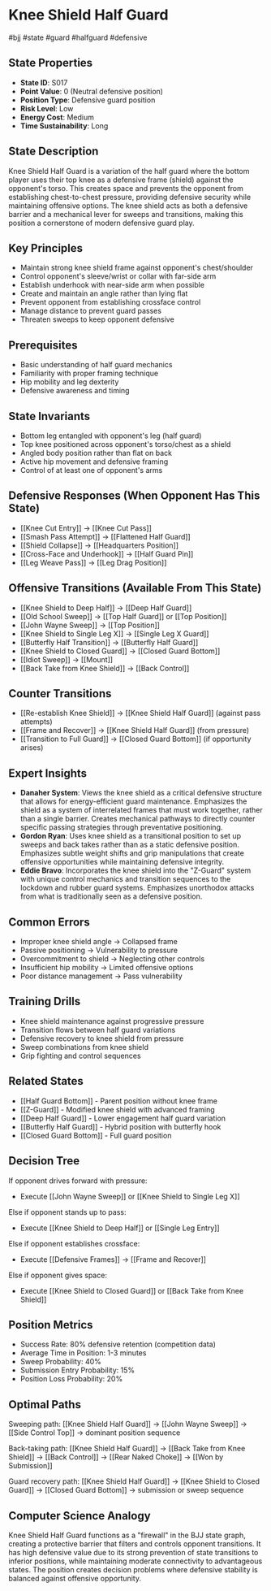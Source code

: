 # Knee Shield Half Guard
#bjj #state #guard #halfguard #defensive

## State Properties
- **State ID**: S017
- **Point Value**: 0 (Neutral defensive position)
- **Position Type**: Defensive guard position
- **Risk Level**: Low
- **Energy Cost**: Medium
- **Time Sustainability**: Long

## State Description
Knee Shield Half Guard is a variation of the half guard where the bottom player uses their top knee as a defensive frame (shield) against the opponent's torso. This creates space and prevents the opponent from establishing chest-to-chest pressure, providing defensive security while maintaining offensive options. The knee shield acts as both a defensive barrier and a mechanical lever for sweeps and transitions, making this position a cornerstone of modern defensive guard play.

## Key Principles
- Maintain strong knee shield frame against opponent's chest/shoulder
- Control opponent's sleeve/wrist or collar with far-side arm
- Establish underhook with near-side arm when possible
- Create and maintain an angle rather than lying flat
- Prevent opponent from establishing crossface control
- Manage distance to prevent guard passes
- Threaten sweeps to keep opponent defensive

## Prerequisites
- Basic understanding of half guard mechanics
- Familiarity with proper framing technique
- Hip mobility and leg dexterity
- Defensive awareness and timing

## State Invariants
- Bottom leg entangled with opponent's leg (half guard)
- Top knee positioned across opponent's torso/chest as a shield
- Angled body position rather than flat on back
- Active hip movement and defensive framing
- Control of at least one of opponent's arms

## Defensive Responses (When Opponent Has This State)
- [[Knee Cut Entry]] → [[Knee Cut Pass]]
- [[Smash Pass Attempt]] → [[Flattened Half Guard]]
- [[Shield Collapse]] → [[Headquarters Position]]
- [[Cross-Face and Underhook]] → [[Half Guard Pin]]
- [[Leg Weave Pass]] → [[Leg Drag Position]]

## Offensive Transitions (Available From This State)
- [[Knee Shield to Deep Half]] → [[Deep Half Guard]]
- [[Old School Sweep]] → [[Top Half Guard]] or [[Top Position]]
- [[John Wayne Sweep]] → [[Top Position]]
- [[Knee Shield to Single Leg X]] → [[Single Leg X Guard]]
- [[Butterfly Half Transition]] → [[Butterfly Half Guard]]
- [[Knee Shield to Closed Guard]] → [[Closed Guard Bottom]]
- [[Idiot Sweep]] → [[Mount]]
- [[Back Take from Knee Shield]] → [[Back Control]]

## Counter Transitions
- [[Re-establish Knee Shield]] → [[Knee Shield Half Guard]] (against pass attempts)
- [[Frame and Recover]] → [[Knee Shield Half Guard]] (from pressure)
- [[Transition to Full Guard]] → [[Closed Guard Bottom]] (if opportunity arises)

## Expert Insights
- **Danaher System**: Views the knee shield as a critical defensive structure that allows for energy-efficient guard maintenance. Emphasizes the shield as a system of interrelated frames that must work together, rather than a single barrier. Creates mechanical pathways to directly counter specific passing strategies through preventative positioning.
- **Gordon Ryan**: Uses knee shield as a transitional position to set up sweeps and back takes rather than as a static defensive position. Emphasizes subtle weight shifts and grip manipulations that create offensive opportunities while maintaining defensive integrity.
- **Eddie Bravo**: Incorporates the knee shield into the "Z-Guard" system with unique control mechanics and transition sequences to the lockdown and rubber guard systems. Emphasizes unorthodox attacks from what is traditionally seen as a defensive position.

## Common Errors
- Improper knee shield angle → Collapsed frame
- Passive positioning → Vulnerability to pressure
- Overcommitment to shield → Neglecting other controls
- Insufficient hip mobility → Limited offensive options
- Poor distance management → Pass vulnerability

## Training Drills
- Knee shield maintenance against progressive pressure
- Transition flows between half guard variations
- Defensive recovery to knee shield from pressure
- Sweep combinations from knee shield
- Grip fighting and control sequences

## Related States
- [[Half Guard Bottom]] - Parent position without knee frame
- [[Z-Guard]] - Modified knee shield with advanced framing
- [[Deep Half Guard]] - Lower engagement half guard variation
- [[Butterfly Half Guard]] - Hybrid position with butterfly hook
- [[Closed Guard Bottom]] - Full guard position

## Decision Tree
If opponent drives forward with pressure:
- Execute [[John Wayne Sweep]] or [[Knee Shield to Single Leg X]]

Else if opponent stands up to pass:
- Execute [[Knee Shield to Deep Half]] or [[Single Leg Entry]]

Else if opponent establishes crossface:
- Execute [[Defensive Frames]] → [[Frame and Recover]]

Else if opponent gives space:
- Execute [[Knee Shield to Closed Guard]] or [[Back Take from Knee Shield]]

## Position Metrics
- Success Rate: 80% defensive retention (competition data)
- Average Time in Position: 1-3 minutes
- Sweep Probability: 40%
- Submission Entry Probability: 15%
- Position Loss Probability: 20%

## Optimal Paths
Sweeping path:
[[Knee Shield Half Guard]] → [[John Wayne Sweep]] → [[Side Control Top]] → dominant position sequence

Back-taking path:
[[Knee Shield Half Guard]] → [[Back Take from Knee Shield]] → [[Back Control]] → [[Rear Naked Choke]] → [[Won by Submission]]

Guard recovery path:
[[Knee Shield Half Guard]] → [[Knee Shield to Closed Guard]] → [[Closed Guard Bottom]] → submission or sweep sequence

## Computer Science Analogy
Knee Shield Half Guard functions as a "firewall" in the BJJ state graph, creating a protective barrier that filters and controls opponent transitions. It has high defensive value due to its strong prevention of state transitions to inferior positions, while maintaining moderate connectivity to advantageous states. The position creates decision problems where defensive stability is balanced against offensive opportunity.

